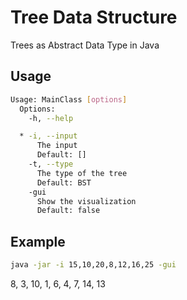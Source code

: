 # Tree Data Structure
Trees as Abstract Data Type in Java

## Usage

```sh
Usage: MainClass [options]
  Options:
    -h, --help

  * -i, --input
      The input
      Default: []
    -t, --type
      The type of the tree
      Default: BST
    -gui
      Show the visualization
      Default: false
```

## Example

```sh
java -jar -i 15,10,20,8,12,16,25 -gui
```

8, 3, 10, 1, 6, 4, 7, 14, 13




